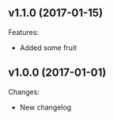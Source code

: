 ## v1.1.0 (2017-01-15)

Features:
 - Added some fruit

## v1.0.0 (2017-01-01)

Changes:
 - New changelog